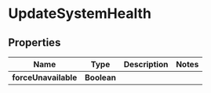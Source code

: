 
# UpdateSystemHealth

## Properties
Name | Type | Description | Notes
------------ | ------------- | ------------- | -------------
**forceUnavailable** | **Boolean** |  | 



